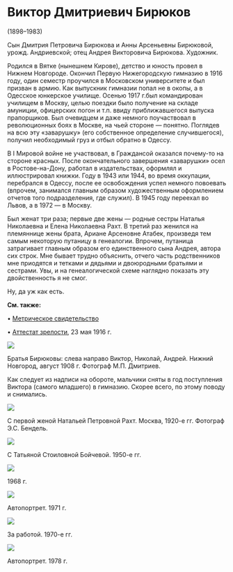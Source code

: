 # Виктор Дмитриевич Бирюков
(1898–1983)

Сын Дмитрия Петровича Бирюкова и Анны Арсеньевны Бирюковой, урожд. Андриевской; отец Андрея Викторовича Бирюкова. Художник.

Родился в Вятке (нынешнем Кирове), детство и юность провел в Нижнем Новгороде. Окончил Первую Нижегородскую гимназию в 1916 году, один семестр проучился в Московском университете и был призван в армию. Как выпускник гимназии попал не в окопы, а в Одесское юнкерское училище. Осенью 1917 г.был командирован училищем в Москву, целью поездки было получение на складе амуниции, офицерских погон и т.п. ввиду приближавшегося выпуска прапорщиков. Был очевидцем и даже немного поучаствовал в революционных боях в Москве, на чьей стороне — понятно. Поглядев на всю эту «заварушку» (его собственное определение случившегося), получил необходимый груз и отбыл обратно в Одессу.

В I Мировой войне не участвовал, в Граждансой оказался почему-то на стороне красных. После окончательного завершения «заварушки» осел в Ростове-на-Дону, работал в издательствах, оформлял и иллюстрировал книжки. Году в 1943 или 1944, во время оккупации, перебрался в Одессу, после ее освобождения успел немного повоевать (впрочем, занимался главным образом художественным оформлением отчетов того подразделения, где служил). В 1945 году переехал во Львов, а в 1972 — в Москву.

Был женат три раза; первые две жены — родные сестры Наталья Николаевна и Елена Николаевна Рахт. В третий раз женился на племяннице жены брата, Ариане Арсеновне Атабек, произведя тем самым некоторую путаницу в генеалогии. Впрочем, путаница затрагивает главным образом его единственного сына Андрея, автора сих строк. Мне бывает трудно объяснить, отчего часть родственников мне приодятся и тетками и дядьями и двоюродными братьями и сестрами. Увы, и на генеалогической схеме наглядно показать эту двойственность я не смог.

Ну, да уж как есть.

**См. также:**

• [Метрическое свидетельство](../docs/doc-1900-04-28.md)

• [Аттестат зрелости](../docs/doc-1916-05-23.md), 23 мая 1916 г.

![](img/VDB_NDB_ADB.jpg)

Братья Бирюковы: слева направо Виктор, Николай, Андрей.
Нижний Новгород, август 1908 г. Фотограф М.П. Дмитриев.

Как следует из надписи на обороте, мальчики сняты в год поступления Виктора (самого младшего) в гимназию. Скорее всего, по этому поводу и снимались.

![](img/VDB-NPR.jpg)

С первой женой Натальей Петровной Рахт. 
Москва, 1920-е гг. Фотограф Э.С. Бендель.

![](img/TSB-VDB.jpg)

С Татьяной Стоиловной Бойчевой. 1950-е гг.

![](img/VDB-1968.jpg)

1968 г.

![](img/VDB-19710527.jpg)

Автопортрет. 1971 г.

![](img/VDB-197x.jpg)

За работой. 1970-е гг.

![](img/VDB-19781008.jpg)

Автопортрет. 1978 г.